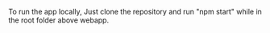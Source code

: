 To run the app locally,
Just clone the repository and run "npm start" while in the root folder above webapp.
